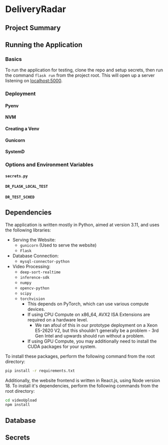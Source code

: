# DeliveryRadar

## Project Summary

## Running the Application

### Basics

<!-- TODO: setup instructions -->

To run the application for testing, clone the repo and setup secrets, then run the command `flask run` from the project root. This will open up a server listening on [localhost:5000](https://localhost:5000).

### Deployment

<!-- TODO -->

#### Pyenv

<!-- TODO -->

#### NVM

<!-- TODO -->

#### Creating a Venv

<!-- TODO -->

#### Gunicorn

<!-- TODO -->

#### SystemD

<!-- TODO -->

### Options and Environment Variables

#### `secrets.py`

<!-- TODO - actually have a secrets.py -->

#### `DR_FLASK_LOCAL_TEST`

<!-- TODO -->

#### `DR_TEST_SCHED`

<!-- TODO -->

## Dependencies

The application is written mostly in Python, aimed at version 3.11, and uses the following libraries:

- Serving the Website:
  - `gunicorn` (Used to serve the website)
  - `Flask`
- Database Connection:
  - `mysql-connector-python`
- Video Processing:
  - `deep-sort-realtime`
  - `inference-sdk`
  - `numpy`
  - `opencv-python`
  - `scipy`
  - `torchvision`
    - This depends on PyTorch, which can use various compute devices.
    - If using CPU Compute on x86_64, AVX2 ISA Extensions are required on a hardware level.
      - We ran afoul of this in our prototype deployment on a Xeon E5-2620 V2, but this shouldn't generally be a problem - 3rd Gen Intel and upwards should run without a problem.
    - If using GPU Compute, you may additionally need to install the CUDA packages for your system.
  
To install these packages, perform the following command from the root directory:

<!-- TODO: Update requirements.txt - Depends on having a working flake -->
```bash
pip install -r requirements.txt
```
  
Additionally, the website frontend is written in React.js, using Node version 18. To install it's dependencies, perform the following commands from the root directory:

```Bash
cd videoUpload
npm install
```

## Database

<!-- TODO -->

## Secrets

<!-- TODO -->